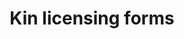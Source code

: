 ---
layout: layouts/resource.njk
templateEngineOverride: md,njk
title: Kin licensing forms
filetype: link
url: https://www.grandfamilies.org/Resources/Kin-Specific-Licensing-Standards-Sample-Forms
tags:
  - resource
description: Customizable forms to use for kin licensing, including annotated and downloadable templates for assessments, background checks, and appeals.
---